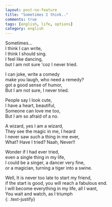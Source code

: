 ```yaml
---
layout: post-no-feature
title: "Sometimes I think.."
comments: true
tags: [english, life, options]
category: english
---
```


Sometimes... <br/>
I think I can write,<br/>
I think I should sing.<br/>
I feel like dancing,<br/>
but I am not sure 'coz I never tried.<br/>

I can joke, write a comedy<br/>
make you laugh, who need a remedy?<br/>
got a good sense of humor,<br/>
But I am not sure, I never tried.<br/>

People say I look cute,<br/>
I have a heart, beautiful,<br/>
Someone can love me too,<br/>
But I am so afraid of a no.<br/>

A wizard, yes I am a wizard,<br/>
They see the magic in me, I heard<br/>
I never saw such a thing in me ever,<br/>
What? Have I tried? Naah, Never!!<br/>

Wonder if I had ever tried,<br/>
even a single thing in my life,<br/>
I could be a singer, a dancer very fine,<br/>
or a magician, turning a tiger into a swine.<br/>

Well, It is never too late to start my friend,<br/>
if the start is good, you will reach a fabulous end.<br/>
I will become everything in my life, all I want,<br/>
You wait and watch, as I triumph<br/>
{: .text-justify}
